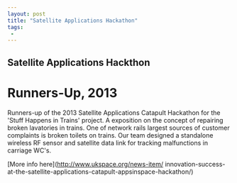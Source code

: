 ```yaml
---
layout: post
title: "Satellite Applications Hackathon"
tags:
 -
---
```


Satellite Applications Hackthon
---------------

Runners-Up, 2013
============


Runners-up of the 2013 Satellite Applications Catapult Hackathon for the 'Stuff Happens in Trains' project.
 A exposition on the concept of repairing broken lavatories in trains. One of network rails largest sources
 of customer complaints is broken toilets on trains. Our team designed a standalone wireless RF sensor
 and satellite data link for tracking malfunctions in carriage WC's. 

[More info here](http://www.ukspace.org/news-item/
innovation-success-at-the-satellite-applications-catapult-appsinspace-hackathon/)
